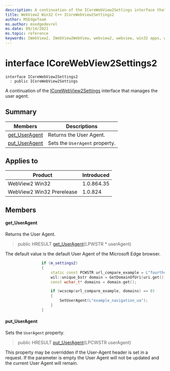 ```yaml
---
description: A continuation of the ICoreWebView2Settings interface that manages the user agent.
title: WebView2 Win32 C++ ICoreWebView2Settings2
author: MSEdgeTeam
ms.author: msedgedevrel
ms.date: 09/14/2021
ms.topic: reference
keywords: IWebView2, IWebView2WebView, webview2, webview, win32 apps, win32, edge, ICoreWebView2, ICoreWebView2Controller, browser control, edge html, ICoreWebView2Settings2
---
```


# interface ICoreWebView2Settings2

```
interface ICoreWebView2Settings2
  : public ICoreWebView2Settings
```

A continuation of the [ICoreWebView2Settings](icorewebview2settings.md) interface that manages the user agent.

## Summary

 Members                        | Descriptions
--------------------------------|---------------------------------------------
[get_UserAgent](#get_useragent) | Returns the User Agent.
[put_UserAgent](#put_useragent) | Sets the `UserAgent` property.

## Applies to

Product                         | Introduced
--------------------------------|---------------------------------------------
WebView2 Win32            |    1.0.864.35
WebView2 Win32 Prerelease |    1.0.824

## Members

#### get_UserAgent

Returns the User Agent.

> public HRESULT [get_UserAgent](#get_useragent)(LPWSTR * userAgent)

The default value is the default User Agent of the Microsoft Edge browser.

```cpp
                if (m_settings2)
                {
                    static const PCWSTR url_compare_example = L"fourthcoffee.com";
                    wil::unique_bstr domain = GetDomainOfUri(uri.get());
                    const wchar_t* domains = domain.get();

                    if (wcscmp(url_compare_example, domains) == 0)
                    {
                        SetUserAgent(L"example_navigation_ua");
                    }
                }
```

#### put_UserAgent

Sets the `UserAgent` property.

> public HRESULT [put_UserAgent](#put_useragent)(LPCWSTR userAgent)

This property may be overridden if the User-Agent header is set in a request. If the parameter is empty the User Agent will not be updated and the current User Agent will remain.

